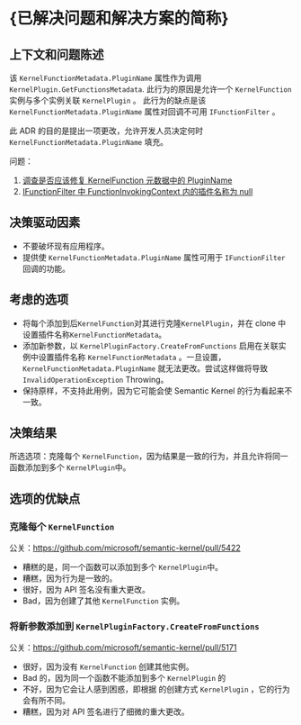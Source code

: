 
# {已解决问题和解决方案的简称}

## 上下文和问题陈述

该 `KernelFunctionMetadata.PluginName` 属性作为调用 `KernelPlugin.GetFunctionsMetadata`.
此行为的原因是允许一个 `KernelFunction` 实例与多个实例关联 `KernelPlugin` 。
此行为的缺点是该 `KernelFunctionMetadata.PluginName` 属性对回调不可用 `IFunctionFilter` 。

此 ADR 的目的是提出一项更改，允许开发人员决定何时 `KernelFunctionMetadata.PluginName` 填充。

问题：

1. [调查是否应该修复 KernelFunction 元数据中的 PluginName](https://github.com/microsoft/semantic-kernel/issues/4706)
1. [IFunctionFilter 中 FunctionInvokingContext 内的插件名称为 null](https://github.com/microsoft/semantic-kernel/issues/5452)

## 决策驱动因素

- 不要破坏现有应用程序。
- 提供使 `KernelFunctionMetadata.PluginName` 属性可用于 `IFunctionFilter` 回调的功能。

## 考虑的选项

- 将每个添加到后`KernelFunction`对其进行克隆`KernelPlugin`，并在 clone 中设置插件名称`KernelFunctionMetadata`。
- 添加新参数，以 `KernelPluginFactory.CreateFromFunctions` 启用在关联实例中设置插件名称 `KernelFunctionMetadata` 。一旦设置， `KernelFunctionMetadata.PluginName` 就无法更改。尝试这样做将导致 `InvalidOperationException` Throwing。
- 保持原样，不支持此用例，因为它可能会使 Semantic Kernel 的行为看起来不一致。

## 决策结果

所选选项：克隆每个 `KernelFunction`，因为结果是一致的行为，并且允许将同一函数添加到多个 `KernelPlugin`中。

## 选项的优缺点

### 克隆每个 `KernelFunction`

公关：https://github.com/microsoft/semantic-kernel/pull/5422

- 糟糕的是，同一个函数可以添加到多个 `KernelPlugin`中。
- 糟糕，因为行为是一致的。
- 很好，因为 API 签名没有重大更改。
- Bad，因为创建了其他 `KernelFunction` 实例。

### 将新参数添加到 `KernelPluginFactory.CreateFromFunctions`

公关：https://github.com/microsoft/semantic-kernel/pull/5171

- 很好，因为没有 `KernelFunction` 创建其他实例。
- Bad 的，因为同一个函数不能添加到多个 `KernelPlugin` 的
- 不好，因为它会让人感到困惑，即根据 的创建方式 `KernelPlugin` ，它的行为会有所不同。
- 糟糕，因为对 API 签名进行了细微的重大更改。

